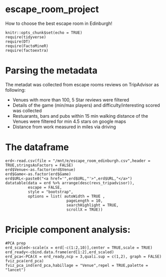 # escape_room_project
How to choose the best escape room in Edinburgh!

```{r setup, include=FALSE}
knitr::opts_chunk$set(echo = TRUE)
require(tidyverse)
require(DT)
require(FactoMineR)
require(factoextra)
```

# Parsing the metadata 

The metadat was collected from escape rooms reviews on TripAdvisor as following:

 - Venues with more than 100, 5 Star reviews were filtered
 - Details of the game (min/max players) and difficulty/interesting scored was collected
 - Restuarants, bars and pubs within 15 min walking distance of the Venues were filtered for min 4.5 stars on google maps
 - Distance from work measured in miles via driving

# The dataframe

```{r,cache=TRUE}
erd<-read.csv(file = "/mnt/e/escape_room_edinburgh.csv",header = TRUE,stringsAsFactors = FALSE)
erd$Venue<-as.factor(erd$Venue)
erd$Game<-as.factor(erd$Game)
erd$URL<-paste0("<a href='",erd$URL,"'>",erd$URL,"</a>")
datatable(data = erd %>% arrange(desc(revs_tripadvisor)),
          escape = FALSE,
          style = "bootstrap",
          options = list( autoWidth = TRUE , 
                           pageLength = 10,
                           searchHighlight = TRUE,
                           scrollX = TRUE))
```


# Priciple component analysis:


```{r, fig.align="center",cache=TRUE}
#PCA prep
erd_scaled<-scale(x = erd[-c(1:2,10)],center = TRUE,scale = TRUE)
erd_ready<-cbind.data.frame(erd[1:2],erd_scaled)
erd_pca<-PCA(X = erd_ready,ncp = 3,quali.sup = c(1,2), graph = FALSE)
fviz_pca(erd_pca)
fviz_pca_ind(erd_pca,habillage = "Venue",repel = TRUE,palette = "lancet")
```
